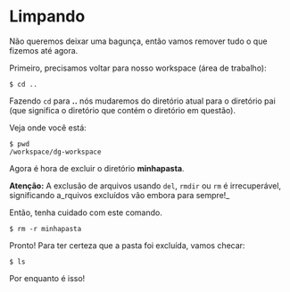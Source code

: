 # Limpando

Não queremos deixar uma bagunça, então vamos remover tudo o que fizemos até agora.

Primeiro, precisamos voltar para nosso workspace \(área de trabalho\):

```text
$ cd ..
```

Fazendo `cd` para **..** nós mudaremos do diretório atual para o diretório pai \(que significa o diretório que contém o diretório em questão\).

Veja onde você está:

```text
$ pwd
/workspace/dg-workspace
```

Agora é hora de excluir o diretório **minhapasta**.

**Atenção:** A exclusão de arquivos usando `del`, `rmdir` ou `rm` é irrecuperável, significando a_rquivos excluídos vão embora para sempre!_

Então, tenha cuidado com este comando.

```text
$ rm -r minhapasta
```

Pronto! Para ter certeza que a pasta foi excluída, vamos checar:

```text
$ ls
```

Por enquanto é isso!

